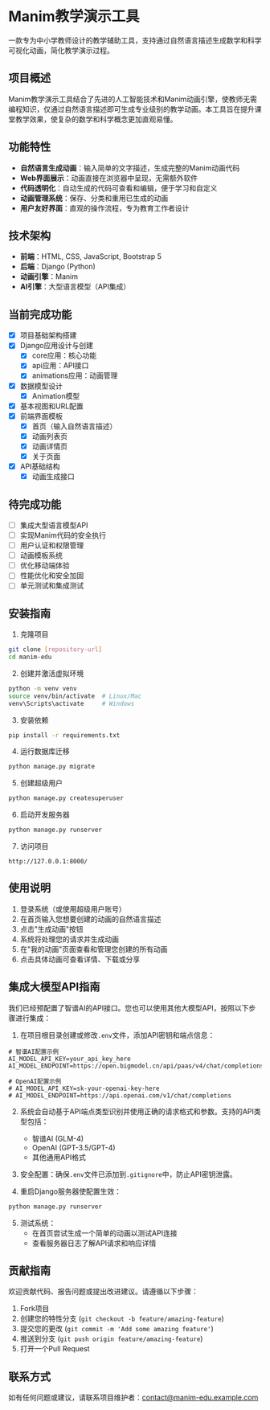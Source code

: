 # Manim教学演示工具

一款专为中小学教师设计的教学辅助工具，支持通过自然语言描述生成数学和科学可视化动画，简化教学演示过程。

## 项目概述

Manim教学演示工具结合了先进的人工智能技术和Manim动画引擎，使教师无需编程知识，仅通过自然语言描述即可生成专业级别的教学动画。本工具旨在提升课堂教学效果，使复杂的数学和科学概念更加直观易懂。

## 功能特性

- **自然语言生成动画**：输入简单的文字描述，生成完整的Manim动画代码
- **Web界面展示**：动画直接在浏览器中呈现，无需额外软件
- **代码透明化**：自动生成的代码可查看和编辑，便于学习和自定义
- **动画管理系统**：保存、分类和重用已生成的动画
- **用户友好界面**：直观的操作流程，专为教育工作者设计

## 技术架构

- **前端**：HTML, CSS, JavaScript, Bootstrap 5
- **后端**：Django (Python)
- **动画引擎**：Manim
- **AI引擎**：大型语言模型（API集成）

## 当前完成功能

- [x] 项目基础架构搭建
- [x] Django应用设计与创建
  - [x] core应用：核心功能
  - [x] api应用：API接口
  - [x] animations应用：动画管理
- [x] 数据模型设计
  - [x] Animation模型
- [x] 基本视图和URL配置
- [x] 前端界面模板
  - [x] 首页（输入自然语言描述）
  - [x] 动画列表页
  - [x] 动画详情页
  - [x] 关于页面
- [x] API基础结构
  - [x] 动画生成接口 

## 待完成功能

- [ ] 集成大型语言模型API
- [ ] 实现Manim代码的安全执行
- [ ] 用户认证和权限管理
- [ ] 动画模板系统
- [ ] 优化移动端体验
- [ ] 性能优化和安全加固
- [ ] 单元测试和集成测试

## 安装指南

1. 克隆项目
```bash
git clone [repository-url]
cd manim-edu
```

2. 创建并激活虚拟环境
```bash
python -m venv venv
source venv/bin/activate  # Linux/Mac
venv\Scripts\activate     # Windows
```

3. 安装依赖
```bash
pip install -r requirements.txt
```

4. 运行数据库迁移
```bash
python manage.py migrate
```

5. 创建超级用户
```bash
python manage.py createsuperuser
```

6. 启动开发服务器
```bash
python manage.py runserver
```

7. 访问项目
```
http://127.0.0.1:8000/
```

## 使用说明

1. 登录系统（或使用超级用户账号）
2. 在首页输入您想要创建的动画的自然语言描述
3. 点击"生成动画"按钮
4. 系统将处理您的请求并生成动画
5. 在"我的动画"页面查看和管理您创建的所有动画
6. 点击具体动画可查看详情、下载或分享

## 集成大模型API指南

我们已经预配置了智谱AI的API接口。您也可以使用其他大模型API，按照以下步骤进行集成：

1. 在项目根目录创建或修改`.env`文件，添加API密钥和端点信息：
```
# 智谱AI配置示例
AI_MODEL_API_KEY=your_api_key_here
AI_MODEL_ENDPOINT=https://open.bigmodel.cn/api/paas/v4/chat/completions

# OpenAI配置示例
# AI_MODEL_API_KEY=sk-your-openai-key-here
# AI_MODEL_ENDPOINT=https://api.openai.com/v1/chat/completions
```

2. 系统会自动基于API端点类型识别并使用正确的请求格式和参数。支持的API类型包括：
   - 智谱AI (GLM-4)
   - OpenAI (GPT-3.5/GPT-4)
   - 其他通用API格式

3. 安全配置：确保`.env`文件已添加到`.gitignore`中，防止API密钥泄露。

4. 重启Django服务器使配置生效：
```bash
python manage.py runserver
```

5. 测试系统：
   - 在首页尝试生成一个简单的动画以测试API连接
   - 查看服务器日志了解API请求和响应详情

## 贡献指南

欢迎贡献代码、报告问题或提出改进建议。请遵循以下步骤：

1. Fork项目
2. 创建您的特性分支 (`git checkout -b feature/amazing-feature`)
3. 提交您的更改 (`git commit -m 'Add some amazing feature'`)
4. 推送到分支 (`git push origin feature/amazing-feature`)
5. 打开一个Pull Request

## 联系方式

如有任何问题或建议，请联系项目维护者：contact@manim-edu.example.com 